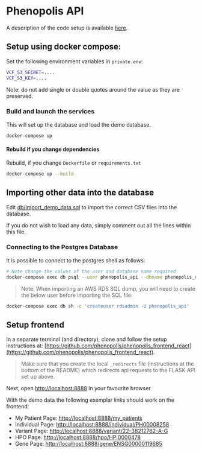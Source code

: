 # Phenopolis API

A description of the code setup is available [here](code_setup.md).

## Setup using docker compose:

Set the following environment variables in `private.env`:

```bash
VCF_S3_SECRET=....
VCF_S3_KEY=....
```

Note: do not add single or double quotes around the value as they are preserved.

### Build and launch the services

This will set up the database and load the demo database.

```bash
docker-compose up
```

#### Rebuild if you change dependencies

Rebuild, if you change `Dockerfile` or `requirements.txt`

```bash
docker-compose up --build
```

## Importing other data into the database

Edit [db/import_demo_data.sql](db/import_demo_data.sql) to import the correct CSV files into the database.

If you do not wish to load any data, simply comment out all the lines within this file.

### Connecting to the Postgres Database

It is possible to connect to the postgres shell as follows:

```bash
# Note change the values of the user and database name required
docker-compose exec db psql --user phenopolis_api --dbname phenopolis_db
```

> Note: When importing an AWS RDS SQL dump, you will need to create the below user before importing the SQL file:

```bash
docker-compose exec db sh -c 'createuser rdsadmin -U phenopolis_api'
```

## Setup frontend

In a separate terminal (and directory), clone and follow the setup instructions at: [https://github.com/phenopolis/phenopolis_frontend_react](https://github.com/phenopolis/phenopolis_frontend_react).

> Make sure that you create the local `_redirects` file (instructions at the bottom of the README) which redirects api requests to the FLASK API set up above.

Next, open [http://localhost:8888](http://localhost:8888) in your favourite browser

With the demo data the following exemplar links should work on the frontend:

* My Patient Page: [http://localhost:8888/my_patients](http://localhost:8888/my_patients)
* Individual Page: [http://localhost:8888/individual/PH00008258](http://localhost:8888/individual/PH00008258)
* Variant Page: [http://localhost:8888/variant/22-38212762-A-G](http://localhost:8888/variant/22-38212762-A-G)
* HPO Page: [http://localhost:8888/hpo/HP:0000478](http://localhost:8888/hpo/HP:0000478)
* Gene Page: [http://localhost:8888/gene/ENSG00000119685](http://localhost:8888/gene/ENSG00000119685)
